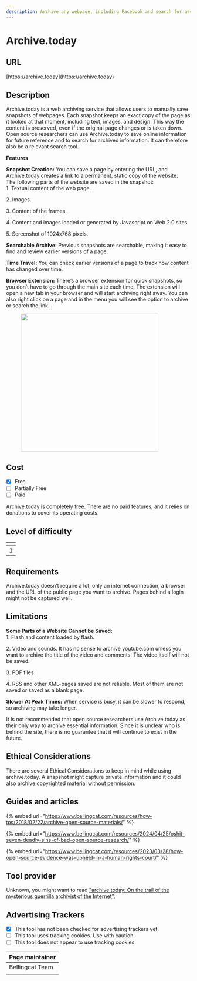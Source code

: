 ```yaml
---
description: Archive any webpage, including Facebook and search for archived pages.
---
```


# Archive.today

## URL

[https://archive.today](https://archive.today)

## Description

Archive.today is a web archiving service that allows users to manually save snapshots of webpages. Each snapshot keeps an exact copy of the page as it looked at that moment, including text, images, and design. This way the content is preserved, even if the original page changes or is taken down. Open source researchers can use Archive.today to save online information for future reference and to search for archived information. It can therefore also be a relevant search tool.

**Features**

**Snapshot Creation:** You can save a page by entering the URL, and Archive.today creates a link to a permanent, static copy of the website.\
The following parts of the website are saved in the snapshot:\
1\. Textual content of the web page.

2\. Images.

3\. Content of the frames.

4\. Content and images loaded or generated by Javascript on Web 2.0 sites

5\. Screenshot of 1024x768 pixels.

**Searchable Archive:** Previous snapshots are searchable, making it easy to find and review earlier versions of a page.

**Time Travel:** You can check earlier versions of a page to track how content has changed over time.&#x20;

**Browser Extension:** There’s a browser extension for quick snapshots, so you don’t have to go through the main site each time. The extension will open a new tab in your browser and will start archiving right away. You can also right click on a page and in the menu you will see the option to archive or search the link.

<figure><img src="https://lh7-qw.googleusercontent.com/docsz/AD_4nXdrq2mFIlW2W9kpCJsJMO_Nxi-Osq0LlD4XF4Dk9387XdKtUgMKj3FPafHUHPfkRlIOb1r_EVPKVKtgBWJJE3b77QjdBQgxH52pOnbJWUiKCobJuy0kl0zDhZnd9eIEZRIgOphy3hab-jh-67YXHtVibhZo?key=N8n3IJmjukzCQxoDPVpaj1B7" alt="" width="375"><figcaption></figcaption></figure>

## Cost

* [x] Free
* [ ] Partially Free
* [ ] Paid

Archive.today is completely free. There are no paid features, and it relies on donations to cover its operating costs.

## Level of difficulty

<table><thead><tr><th data-type="rating" data-max="5"></th></tr></thead><tbody><tr><td>1</td></tr></tbody></table>

## Requirements

Archive.today doesn’t require a lot, only an internet connection, a browser and the URL of the public page you want to archive. Pages behind a login might not be captured well.

## Limitations

**Some Parts of a Website Cannot be Saved:**\
1\. Flash and content loaded by flash.

2\. Video and sounds. It has no sense to archive youtube.com unless you want to archive the title of the video and comments. The video itself will not be saved.

3\. PDF files&#x20;

4\. RSS and other XML-pages saved are not reliable. Most of them are not saved or saved as a blank page.

**Slower At Peak Times:** When service is busy, it can be slower to respond, so archiving may take longer.

It is not recommended that open source researchers use Archive.today as their only way to archive essential information. Since it is unclear who is behind the site, there is no guarantee that it will continue to exist in the future.&#x20;

## Ethical Considerations

There are several Ethical Considerations to keep in mind while using archive.today. A snapshot might capture private information and it could also archive copyrighted material without permission.

## Guides and articles

{% embed url="https://www.bellingcat.com/resources/how-tos/2018/02/22/archive-open-source-materials/" %}

{% embed url="https://www.bellingcat.com/resources/2024/04/25/oshit-seven-deadly-sins-of-bad-open-source-research/" %}

{% embed url="https://www.bellingcat.com/resources/2023/03/28/how-open-source-evidence-was-upheld-in-a-human-rights-court/" %}

## Tool provider

Unknown, you might want to read ["archive.today: On the trail of the mysterious guerrilla archivist of the Internet".](https://gyrovague.com/2023/08/05/archive-today-on-the-trail-of-the-mysterious-guerrilla-archivist-of-the-internet/)

## Advertising Trackers

* [x] This tool has not been checked for advertising trackers yet.
* [ ] This tool uses tracking cookies. Use with caution.
* [ ] This tool does not appear to use tracking cookies.

| Page maintainer |
| --------------- |
| Bellingcat Team |
|                 |
